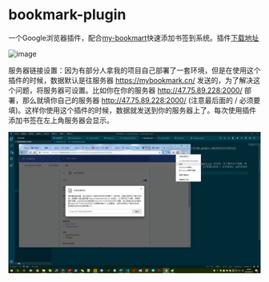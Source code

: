 # bookmark-plugin
一个Google浏览器插件，配合[my-bookmart](https://mybookmark.cn)快速添加书签到系统。插件[下载地址](https://chrome.google.com/webstore/detail/%E4%B9%A6%E7%AD%BE%E5%BF%AB%E9%80%9F%E6%B7%BB%E5%8A%A0/lmmobgephofdffmaednjooplcpbgbjle)

![image](https://mybookmark.cn/images/screenshot.gif)  

服务器链接设置：因为有部分人拿我的项目自己部署了一套环境，但是在使用这个插件的时候，数据默认是往服务器 https://mybookmark.cn/ 发送的，为了解决这个问题，将服务器可设置。比如你在你的服务器 http://47.75.89.228:2000/ 部署，那么就填你自己的服务器 http://47.75.89.228:2000/ (注意最后面的 / 必须要填)。这样你使用这个插件的时候，数据就发送到你的服务器上了。每次使用插件添加书签在左上角服务器会显示。

![image](./img/options.png)  
